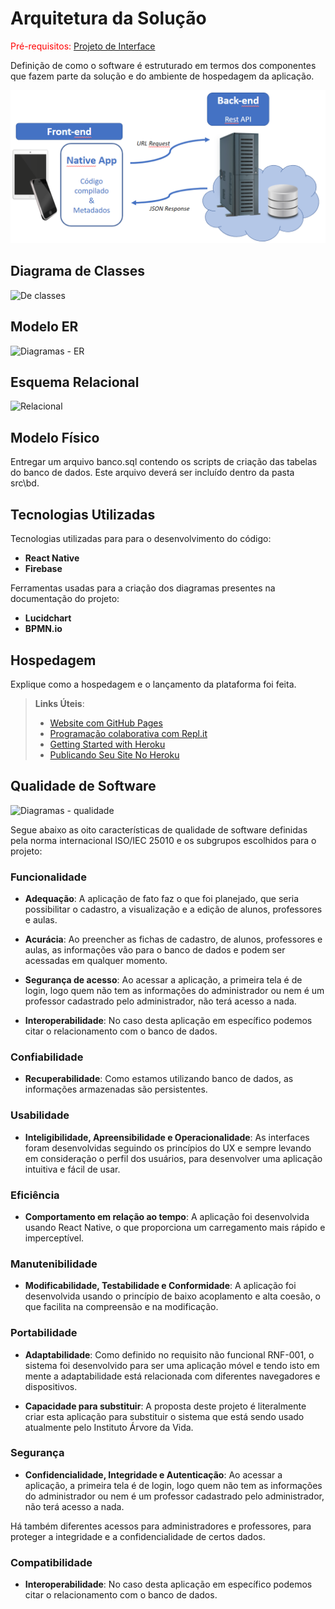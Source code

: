 # Arquitetura da Solução

<span style="color:red">Pré-requisitos: <a href="3-Projeto de Interface.md"> Projeto de Interface</a></span>

Definição de como o software é estruturado em termos dos componentes que fazem parte da solução e do ambiente de hospedagem da aplicação.

![Arquitetura da Solução](img/02-mob-arch.png)

## Diagrama de Classes

![De classes](https://github.com/ICEI-PUC-Minas-PMV-SInt/pmv-sint-2023-1-e5-proj-mov-t1-grupo-1-projetos/assets/81269914/6b5ef78d-4bb1-43d6-a142-86262b3ad415)

## Modelo ER


![Diagramas  - ER](https://github.com/ICEI-PUC-Minas-PMV-SInt/pmv-sint-2023-1-e5-proj-mov-t1-grupo-1-projetos/assets/81269914/baf1b6f2-2ffa-4bb9-a4c8-6376172c2c58)

## Esquema Relacional

![Relacional](https://github.com/ICEI-PUC-Minas-PMV-SInt/pmv-sint-2023-1-e5-proj-mov-t1-grupo-1-projetos/assets/81269914/2b246baa-019e-4c0b-8510-9f4c2339e4d4)

## Modelo Físico

Entregar um arquivo banco.sql contendo os scripts de criação das tabelas do banco de dados. Este arquivo deverá ser incluído dentro da pasta src\bd.

## Tecnologias Utilizadas

Tecnologias utilizadas para para o desenvolvimento do código:

- **React Native**
- **Firebase**

Ferramentas usadas para a criação dos diagramas presentes na documentação do projeto:
- **Lucidchart**
- **BPMN.io**


## Hospedagem

Explique como a hospedagem e o lançamento da plataforma foi feita.

> **Links Úteis**:
>
> - [Website com GitHub Pages](https://pages.github.com/)
> - [Programação colaborativa com Repl.it](https://repl.it/)
> - [Getting Started with Heroku](https://devcenter.heroku.com/start)
> - [Publicando Seu Site No Heroku](http://pythonclub.com.br/publicando-seu-hello-world-no-heroku.html)

## Qualidade de Software

![Diagramas  - qualidade](https://github.com/ICEI-PUC-Minas-PMV-SInt/pmv-sint-2023-1-e5-proj-mov-t1-grupo-1-projetos/assets/81269914/428116d0-cc89-4a27-9093-6ac90406b034)

Segue abaixo as oito características de qualidade de software definidas pela norma internacional ISO/IEC 25010 e os subgrupos escolhidos para o projeto: 

### Funcionalidade 

- **Adequação**: A aplicação de fato faz o que foi planejado, que seria possibilitar o cadastro, a visualização e a edição de alunos, professores e aulas.

- **Acurácia**: Ao preencher as fichas de cadastro, de alunos, professores e aulas, as informações vão para o banco de dados e podem ser acessadas em qualquer momento. 

- **Segurança de acesso**: Ao acessar a aplicação, a primeira tela é de login, logo quem não tem as informações do administrador ou nem é um professor cadastrado pelo administrador, não terá acesso a nada. 

- **Interoperabilidade**: No caso desta aplicação em específico podemos citar o relacionamento com o banco de dados. 

### Confiabilidade 

- **Recuperabilidade**: Como estamos utilizando banco de dados, as informações armazenadas são persistentes. 

### Usabilidade 

- **Inteligibilidade, Apreensibilidade e Operacionalidade**: As interfaces foram desenvolvidas seguindo os princípios do UX e sempre levando em consideração o perfil dos usuários, para desenvolver uma aplicação intuitiva e fácil de usar. 

### Eficiência 

- **Comportamento em relação ao tempo**: A aplicação foi desenvolvida usando React Native, o que proporciona um carregamento mais rápido e imperceptível. 

### Manutenibilidade 

- **Modificabilidade, Testabilidade e Conformidade**: A aplicação foi desenvolvida usando o princípio de baixo acoplamento e alta coesão, o que facilita na compreensão e na modificação. 

### Portabilidade 

- **Adaptabilidade**: Como definido no requisito não funcional RNF-001, o sistema foi desenvolvido para ser uma aplicação móvel e tendo isto em mente a adaptabilidade está relacionada com diferentes navegadores e dispositivos. 

- **Capacidade para substituir**: A proposta deste projeto é literalmente criar esta aplicação para substituir o sistema que está sendo usado atualmente pelo Instituto Árvore da Vida. 

### Segurança 

- **Confidencialidade, Integridade e Autenticação**: Ao acessar a aplicação, a primeira tela é de login, logo quem não tem as informações do administrador ou nem é um professor cadastrado pelo administrador, não terá acesso a nada. 

Há também diferentes acessos para administradores e professores, para proteger a integridade e a confidencialidade de certos dados. 

### Compatibilidade 

- **Interoperabilidade**: No caso desta aplicação em específico podemos citar o relacionamento com o banco de dados. 



